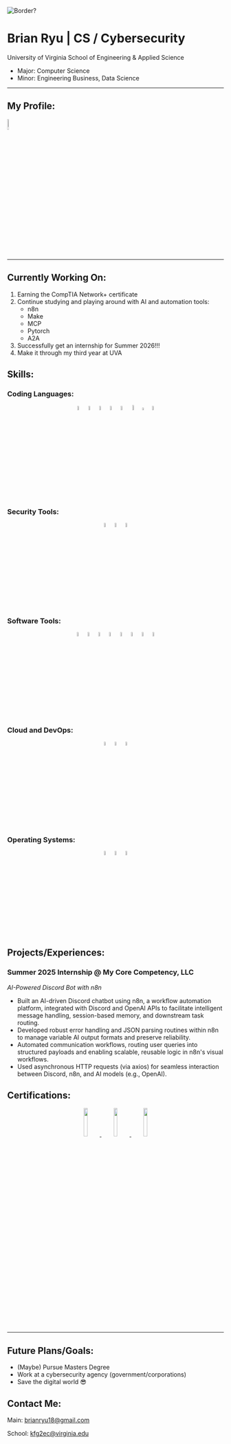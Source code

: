 ![Border?](https://www.epiqglobal.com/epiq/media/sites/Cyber-Incident-Header.jpg?ext=.jpg|height=100)

# Brian Ryu | CS / Cybersecurity

University of Virginia School of Engineering & Applied Science
- Major: Computer Science
- Minor: Engineering Business, Data Science

--------
## My Profile: 
<a href="https://www.linkedin.com/in/brian-ryu-5537a3345/">
<img src="https://upload.wikimedia.org/wikipedia/commons/thumb/c/ca/LinkedIn_logo_initials.png/500px-LinkedIn_logo_initials.png" width=8% height=8%>
</a>

--------
## Currently Working On:
1. Earning the CompTIA Network+ certificate
2. Continue studying and playing around with AI and automation tools:
    - n8n
    - Make
    - MCP
    - Pytorch
    - A2A
3. Successfully get an internship for Summer 2026!!!
4. Make it through my third year at UVA

## Skills:

### Coding Languages: 
<p align="center">
    <img src="https://upload.wikimedia.org/wikipedia/commons/thumb/c/c3/Python-logo-notext.svg/1200px-Python-logo-notext.svg.png" width=5%><img src="https://cdn4.iconfinder.com/data/icons/logos-and-brands/512/181_Java_logo_logos-512.png" width=5%><img src="https://upload.wikimedia.org/wikipedia/commons/thumb/9/99/Unofficial_JavaScript_logo_2.svg/2048px-Unofficial_JavaScript_logo_2.svg.png" width=5%><img src="https://upload.wikimedia.org/wikipedia/commons/thumb/4/4b/Bash_Logo_Colored.svg/2048px-Bash_Logo_Colored.svg.png" width=5%><img src="https://upload.wikimedia.org/wikipedia/commons/1/19/C_Logo.png" width=5%><img src="https://upload.wikimedia.org/wikipedia/commons/thumb/6/61/HTML5_logo_and_wordmark.svg/768px-HTML5_logo_and_wordmark.svg.png?20170517184425" width=5.5%><img src="https://upload.wikimedia.org/wikipedia/commons/d/d5/CSS3_logo_and_wordmark.svg" width=3.85%><img src="https://upload.wikimedia.org/wikipedia/commons/thumb/2/21/Matlab_Logo.png/1200px-Matlab_Logo.png" width=5%>
</p>

### Security Tools:
<p align="center">
    <img src="https://upload.wikimedia.org/wikipedia/commons/c/c6/Wireshark_icon_new.png?20230509085415" width=5%><img src="https://upload.wikimedia.org/wikipedia/commons/thumb/2/2b/Kali-dragon-icon.svg/1024px-Kali-dragon-icon.svg.png?20211125065834" width=5%><img src="https://upload.wikimedia.org/wikipedia/commons/7/73/Logo_nmap.png" width=5%>
</p>

### Software Tools:
<p align="center">
    <img src="https://upload.wikimedia.org/wikipedia/commons/thumb/3/3f/Git_icon.svg/2048px-Git_icon.svg.png" width=5%><img src="https://upload.wikimedia.org/wikipedia/commons/thumb/9/91/Octicons-mark-github.svg/2048px-Octicons-mark-github.svg.png" width=5%><img src="https://upload.wikimedia.org/wikipedia/commons/thumb/9/9a/Visual_Studio_Code_1.35_icon.svg/1024px-Visual_Studio_Code_1.35_icon.svg.png" width=5%><img src="https://upload.wikimedia.org/wikipedia/commons/thumb/e/ef/JetBrains_IntelliJ_IDEA_Product_Icon.svg/1200px-JetBrains_IntelliJ_IDEA_Product_Icon.svg.png" width=5%><img src="https://upload.wikimedia.org/wikipedia/commons/thumb/1/1d/PyCharm_Icon.svg/2048px-PyCharm_Icon.svg.png" width=5%><img src="https://upload.wikimedia.org/wikipedia/commons/thumb/4/4c/Adobe_Creative_Cloud_rainbow_icon.svg/1200px-Adobe_Creative_Cloud_rainbow_icon.svg.png" width=5%><img src="https://upload.wikimedia.org/wikipedia/commons/thumb/6/6a/Godot_icon.svg/2048px-Godot_icon.svg.png" width=5%><img src="https://wiredwhite.com/wp-content/uploads/2025/08/autodesk-fusion-360-logo-png_seeklogo-482400.png" width=5%>
</p>

### Cloud and DevOps:
<p align="center">
    <img src="https://upload.wikimedia.org/wikipedia/commons/thumb/9/93/Amazon_Web_Services_Logo.svg/1200px-Amazon_Web_Services_Logo.svg.png" width=5%><img src="https://img.icons8.com/fluent/512/terraform.png" width=5%><img src="https://upload.wikimedia.org/wikipedia/commons/2/24/Ansible_logo.svg" width=5%>
</p>

### Operating Systems:
<p align="center">
    <img src="https://static.wikia.nocookie.net/logopedia/images/a/a5/Tux_%283-color%29.svg/revision/latest/scale-to-width-down/1200?cb=20241002064834" width=5%><img src="https://upload.wikimedia.org/wikipedia/commons/c/c7/Windows_logo_-_2012.png" width=5%><img src="https://upload.wikimedia.org/wikipedia/commons/thumb/2/22/MacOS_logo_%282017%29.svg/768px-MacOS_logo_%282017%29.svg.png?20210723125421" width=5%>
</p>

## Projects/Experiences:
### Summer 2025 Internship @ My Core Competency, LLC
_AI-Powered Discord Bot with n8n_
- Built an AI-driven Discord chatbot using n8n, a workflow automation platform, integrated with Discord and OpenAI APIs to facilitate intelligent message handling, session-based memory, and downstream task routing.
- Developed robust error handling and JSON parsing routines within n8n to manage variable AI output formats and preserve reliability.
- Automated communication workflows, routing user queries into structured payloads and enabling scalable, reusable logic in n8n's visual workflows.
- Used asynchronous HTTP requests (via axios) for seamless interaction between Discord, n8n, and AI models (e.g., OpenAI).


## Certifications:
<p align="center">
<a href="https://www.credly.com/badges/3a6e4ec8-aa36-4ed8-bcb9-2e09041a0507/public_url">
<img src="https://images.credly.com/size/680x680/images/80d8a06a-c384-42bf-ad36-db81bce5adce/blob" width=13% height=13%>
</a>
<a href="https://www.credly.com/badges/6ad9be2d-1fc5-48b1-858d-0788859023d6/public_url">
<img src="https://images.credly.com/size/220x220/images/00634f82-b07f-4bbd-a6bb-53de397fc3a6/image.png" width=13% height=13%>
</a>
<a href="https://www.credly.com/badges/2d2c08c2-b5f8-4cc6-a068-30939b30e8f7/public_url">
<img src="https://images.credly.com/size/220x220/images/394e8e2a-e84b-4150-b52f-f5ec9b1a1e61/image.png" width=13% height=13%>
</a>
</p>

--------

## Future Plans/Goals:
* (Maybe) Pursue Masters Degree
* Work at a cybersecurity agency (government/corporations)
* Save the digital world 😎

## Contact Me:
Main: brianryu18@gmail.com

School: kfg2ec@virginia.edu


<!--
**ShiXzYz/ShiXzYz** is a ✨ _special_ ✨ repository because its `README.md` (this file) appears on your GitHub profile.

Here are some ideas to get you started:

- 🔭 I’m currently working on ...
- 🌱 I’m currently learning ...
- 👯 I’m looking to collaborate on ...
- 🤔 I’m looking for help with ...
- 💬 Ask me about ...
- 📫 How to reach me: ...
- 😄 Pronouns: ...
- ⚡ Fun fact: ...
-->
